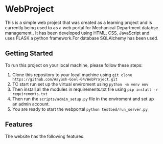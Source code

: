 # WebProject

This is a simple web project that was created as a learning project and is currently being used to as a web portal for Mechanical Department databse management.. 
It has been developed using HTML, CSS, JavaScript and uses FLASK a python framework.For database SQLAlchemy has been used.

## Getting Started

To run this project on your local machine, please follow these steps:

1. Clone this repository to your local machine using `git clone https://github.com/Aayush-Goel-04/WebProject.git`
2. TO start run set up the virtual enviroment using   `python -m venv env`
3. Then install all the modules in requirements.txt file using `pip install -r requirements.txt `
4. Then run the `scripts/admin_setup.py` file in the enviroment and set up an admin account.
5. You are ready to start the webportal  `python testbed/run_server.py`

## Features

The website has the following features:
